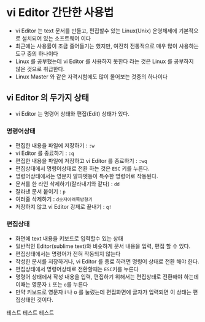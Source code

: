 # vi Editor 간단한 사용법
* vi Editor 는 text 문서를 만들고, 편집할수 있는 Linux(Unix) 운영체제에 기본적으로 설치되어 있는 소프트웨어 이다
* 최근에는 사용률이 조금 줄어들기는 했지만, 여전히 전통적으로 매우 많이 사용하는 도구 중의 하나이다
* Linux 를 공부했는데 vi Editor 를 사용하지 못한다 라는 것은 Linux 를 공부하지 않은 것으로 취급한다.
* Linux Master 와 같은 자격시험에도 많이 물어보는 것중의 하나이다

## vi Editor 의 두가지 상태
* vi Editor 는 명령어 상태와 편집(Edit) 상태가 있다.

### 명령어상태
* 편집한 내용을 파일에 저장하기 : `:w`
* vi Editor 를 종료하기 : `:q`
* 편집한 내용을 파일에 저장하고 vi Editor 를 종료하기 : `:wq`
* 편집상태에서 명령어상태로 전환 하는 것은 `ESC` 키를 누른다.
* 명령어상태에서는 영문자 알파벳등이 특수한 명령어로 작동된다.
* 문서를 한 라인 삭제하기(잘라내기와 같다) : `dd`
* 잘라낸 문서 붙이기 : `p`
* 여러줄 삭제하기 : `d숫자아래쪽방향기`
* 저장하지 않고 vi Editor 강제로 끝내기 : `q!`

### 편집상태
* 화면에 text 내용을 키보드로 입력할수 있는 상태
* 일반적인 Editor(sublime text)와 비슷하게 문서 내용을 입력, 편집 할 수 있다.
* 편집상태에서는 명령어가 전혀 작동되지 않는다
* 작성한 문서를 저장하거나, vi Editor 를 종료 하려면 명령어 상태로 전환 해야 한다.
* 편집상태에서 명령어상태로 전환할때는 `ESC`키를 누른다
* 명령어 상태에서 작성 내용을 입력, 편집하기 위해서는 편집상태로 전환해야 하는데 이때는 영문자 `i` 또는 `o`를 누른다
* 만약 키보드로 영문자 i 나 o 를 눌렀는데 편집화면에 글자가 입력되면 이 상태는 편집상태인 것이다.





테스트
테스트
테스트






